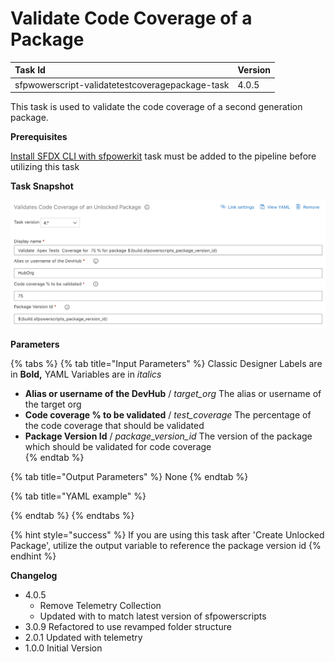 # Validate Code Coverage of a Package

| Task Id | Version |
| :--- | :--- |
| sfpwowerscript-validatetestcoveragepackage-task | 4.0.5 |

This task is used to validate the code coverage of a second generation package.

**Prerequisites**

[Install SFDX CLI with sfpowerkit](../utility-tasks/install-sfdx-cli-with-sfpowerkit.md)  task must be added to the pipeline before utilizing this task

**Task Snapshot**

![](../../../.gitbook/assets/validate-coverage-unlocked-package.png)

**Parameters**

{% tabs %}
{% tab title="Input Parameters" %}
Classic Designer Labels are in **Bold,**  YAML Variables are in _italics_

* **Alias or username of the DevHub** / _target\_org_ The alias or username of the target org 
* **Code coverage % to be validated**  / _test\_coverage_ The percentage of the code coverage that should be validated 
* **Package Version Id** / _package\_version\_id_ The version of the package which should be validated for code coverage   
{% endtab %}

{% tab title="Output Parameters" %}
None
{% endtab %}

{% tab title="YAML example" %}

{% endtab %}
{% endtabs %}

{% hint style="success" %}
If you are using this task after 'Create Unlocked Package', utilize the output variable to reference the package version id
{% endhint %}

  
**Changelog**

* 4.0.5
  * Remove Telemetry Collection
  * Updated with to match latest version of sfpowerscripts
* 3.0.9 Refactored to use revamped folder structure
* 2.0.1 Updated with telemetry
* 1.0.0 Initial Version

